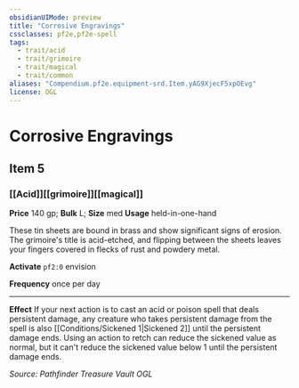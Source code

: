 ```yaml
---
obsidianUIMode: preview
title: "Corrosive Engravings"
cssclasses: pf2e,pf2e-spell
tags:
  - trait/acid
  - trait/grimoire
  - trait/magical
  - trait/common
aliases: "Compendium.pf2e.equipment-srd.Item.yAG9XjecF5xpOEvg"
license: OGL
---
```

# Corrosive Engravings
## Item 5
### [[Acid]][[grimoire]][[magical]]


**Price** 140 gp; 
**Bulk** L; **Size** med
**Usage** held-in-one-hand

These tin sheets are bound in brass and show significant signs of erosion. The grimoire's title is acid-etched, and flipping between the sheets leaves your fingers covered in flecks of rust and powdery metal.

**Activate** `pf2:0` envision

**Frequency** once per day

* * *

**Effect** If your next action is to cast an acid or poison spell that deals persistent damage, any creature who takes persistent damage from the spell is also [[Conditions/Sickened 1|Sickened 2]] until the persistent damage ends. Using an action to retch can reduce the sickened value as normal, but it can't reduce the sickened value below 1 until the persistent damage ends.

*Source: Pathfinder Treasure Vault*
*OGL*